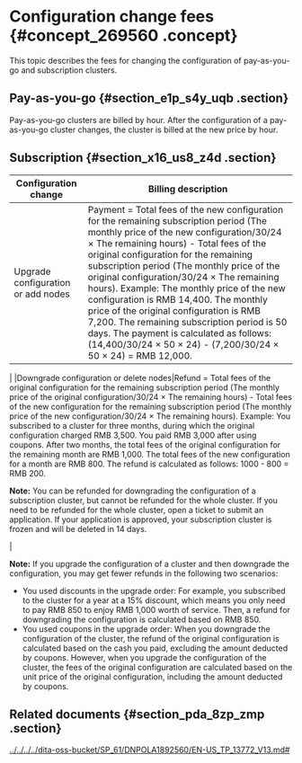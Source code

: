 # Configuration change fees {#concept_269560 .concept}

This topic describes the fees for changing the configuration of pay-as-you-go and subscription clusters.

## Pay-as-you-go {#section_e1p_s4y_uqb .section}

Pay-as-you-go clusters are billed by hour. After the configuration of a pay-as-you-go cluster changes, the cluster is billed at the new price by hour.

## Subscription {#section_x16_us8_z4d .section}

|Configuration change|Billing description|
|--------------------|-------------------|
|Upgrade configuration or add nodes|Payment = Total fees of the new configuration for the remaining subscription period \(The monthly price of the new configuration/30/24 × The remaining hours\) - Total fees of the original configuration for the remaining subscription period \(The monthly price of the original configuration/30/24 × The remaining hours\). Example: The monthly price of the new configuration is RMB 14,400. The monthly price of the original configuration is RMB 7,200. The remaining subscription period is 50 days. The payment is calculated as follows: \(14,400/30/24 × 50 × 24\) - \(7,200/30/24 × 50 × 24\) = RMB 12,000.

 |
|Downgrade configuration or delete nodes|Refund = Total fees of the original configuration for the remaining subscription period \(The monthly price of the original configuration/30/24 × The remaining hours\) - Total fees of the new configuration for the remaining subscription period \(The monthly price of the new configuration/30/24 × The remaining hours\). Example: You subscribed to a cluster for three months, during which the original configuration charged RMB 3,500. You paid RMB 3,000 after using coupons. After two months, the total fees of the original configuration for the remaining month are RMB 1,000. The total fees of the new configuration for a month are RMB 800. The refund is calculated as follows: 1000 - 800 = RMB 200.

 **Note:** You can be refunded for downgrading the configuration of a subscription cluster, but cannot be refunded for the whole cluster. If you need to be refunded for the whole cluster, open a ticket to submit an application. If your application is approved, your subscription cluster is frozen and will be deleted in 14 days.

 |

**Note:** If you upgrade the configuration of a cluster and then downgrade the configuration, you may get fewer refunds in the following two scenarios:

-   You used discounts in the upgrade order: For example, you subscribed to the cluster for a year at a 15% discount, which means you only need to pay RMB 850 to enjoy RMB 1,000 worth of service. Then, a refund for downgrading the configuration is calculated based on RMB 850.
-   You used coupons in the upgrade order: When you downgrade the configuration of the cluster, the refund of the original configuration is calculated based on the cash you paid, excluding the amount deducted by coupons. However, when you upgrade the configuration of the cluster, the fees of the original configuration are calculated based on the unit price of the original configuration, including the amount deducted by coupons.

## Related documents {#section_pda_8zp_zmp .section}

[../../../../dita-oss-bucket/SP\_61/DNPOLA1892560/EN-US\_TP\_13772\_V13.md\#](../../../../intl.en-US/.md#)

